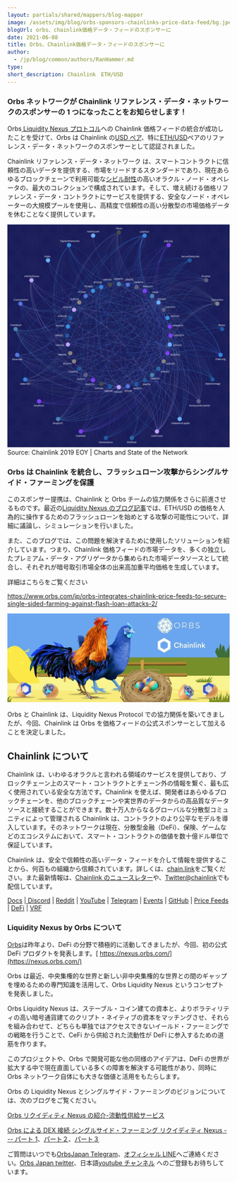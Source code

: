 ```yaml
---
layout: partials/shared/mappers/blog-mapper
image: /assets/img/blog/orbs-sponsors-chainlinks-price-data-feed/bg.jpeg
blogUrl: orbs、chainlink価格データ・フィードのスポンサーに
date: 2021-06-08
title: Orbs、Chainlink価格データ・フィードのスポンサーに
author:
  - /jp/blog/common/authors/RanHammer.md
type:
short_description: Chainlink　ETH/USD
---
```


### Orbs ネットワークが Chainlink リファレンス・データ・ネットワークのスポンサーの 1 つになったことをお知らせします！

Orbs[ Liquidity Nexus プロトコル](https://nexus.orbs.com/)への Chainlink 価格フィードの統合が成功したことを受けて、Orbs は Chainlink の[USD ペア](https://data.chain.link/)、特に[ETH/USD](https://data.chain.link/eth-usd)ペアのリファレンス・データ・ネットワークのスポンサーとして認証されました。

Chainlink リファレンス・データ・ネットワーク は、スマートコントラクトに信頼性の高いデータを提供する、市場をリードするスタンダードであり、現在あらゆるブロックチェーンで利用可能な[シビル耐性](https://academy.binance.com/ja/articles/sybil-attacks-explained)の高いオラクル・ノード・オペレータの、最大のコレクションで構成されています。そして、増え続ける価格リファレンス・データ・コントラクトにサービスを提供する、安全なノード・オペレーターの大規模プールを使用し、高精度で信頼性の高い分散型の市場価格データを休むことなく提供しています。

![](/assets/img/blog/orbs-sponsors-chainlinks-price-data-feed/img1.png)Source: Chainlink 2019 EOY | Charts and State of the Network

### Orbs は Chainlink を統合し、フラッシュローン攻撃からシングルサイド・ファーミングを保護

このスポンサー提携は、Chainlink と Orbs チームの協力関係をさらに前進させるものです。最近の[Liquidity Nexus のブログ記事](https://www.orbs.com/jp/orbs-integrates-chainlink-price-feeds-to-secure-single-sided-farming-against-flash-loan-attacks-2/)では、ETH/USD の価格を人為的に操作するためのフラッシュローンを始めとする攻撃の可能性について、詳細に議論し、シミュレーションを行いました。

また、このブログでは、この問題を解決するために使用したソリューションを紹介しています。つまり、Chainlink 価格フィードの市場データを、多くの独立したプレミアム・データ・アグリゲータから集められた市場データソースとして統合し、それぞれが暗号取引市場全体の出来高加重平均価格を生成しています。

詳細はこちらをご覧ください

<https://www.orbs.com/jp/orbs-integrates-chainlink-price-feeds-to-secure-single-sided-farming-against-flash-loan-attacks-2/>

[![](/assets/img/blog/orbs-sponsors-chainlinks-price-data-feed/img2.jpeg)](https://www.orbs.com/orbs-integrates-chainlink-price-feeds-to-secure-single-sided-farming-against-flash-loan-attacks/)

Orbs と Chainlink は、Liquidity Nexus Protocol での協力関係を築いてきましたが、今回、Chainlink は Orbs を価格フィードの公式スポンサーとして加えることを決定しました。

## Chainlink について

Chainlink は、いわゆるオラクルと言われる領域のサービスを提供しており、ブロックチェーン上のスマート・コントラクトとチェーン外の情報を繋ぐ、最も広く使用されている安全な方法です。Chainlink を使えば、開発者はあらゆるブロックチェーンを、他のブロックチェーンや実世界のデータからの高品質なデータソースと接続することができます。数十万人からなるグローバルな分散型コミュニティによって管理される Chainlink は、コントラクトのより公平なモデルを導入しています。そのネットワークは現在、分散型金融（DeFi）、保険、ゲームなどのエコシステムにおいて、スマート・コントラクトの価値を数十億ドル単位で保証しています。

Chainlink は、安全で信頼性の高いデータ・フィードを介して情報を提供することから、何百もの組織から信頼されています。詳しくは、[chain.link](https://chain.link/)をご覧ください。また最新情報は、[Chainlink のニュースレター](https://chn.lk/newsletter)や、[Twitter@chainlink](http://www.twitter.com/chainlink)でも配信しています。

[Docs](https://docs.chain.link/docs/getting-started) |[ ](https://www.reddit.com/r/Chainlink/)[Discord](https://discordapp.com/invite/aSK4zew) | [Reddit](https://www.reddit.com/r/Chainlink/) | [YouTube](https://www.youtube.com/channel/UCnjkrlqaWEBSnKZQ71gdyFA) | [Telegram](https://t.me/chainlinkofficial) | [Events](https://blog.chain.link/tag/events/) | [GitHub](https://github.com/smartcontractkit/chainlink) | [Price Feeds](https://feeds.chain.link/) | [DeFi](https://www.chain.link/solutions/defi) | [VRF](https://chain.link/solutions/chainlink-vrf)

### Liquidity Nexus by Orbs について

[Orbs](https://www.orbs.com)は昨年より、DeFi の分野で積極的に活動してきましたが、今回、初の公式 DeFi プロダクトを発表します。[ https://nexus.orbs.com/](https://nexus.orbs.com/)

Orbs は最近、中央集権的な世界と新しい非中央集権的な世界との間のギャップを埋めるための専門知識を活用して、Orbs Liquidity Nexus というコンセプトを発表しました。

Orbs Liquidity Nexus は、ステーブル・コイン建ての資本と、よりボラティリティの高い暗号通貨建てのクリプト・ネイティブの資本をマッチングさせ、それらを組み合わせて、どちらも単独ではアクセスできないイールド・ファーミングでの戦略を行うことで、CeFi から供給された流動性が DeFi に参入するための道筋を作ります。

このプロジェクトや、Orbs で開発可能な他の同様のアイデアは、DeFi の世界が拡大する中で現在直面している多くの障害を解決する可能性があり、同時に Orbs ネットワーク自体にも大きな価値と活用をもたらします。

Orbs の Liquidity Nexus とシングルサイド・ファーミングのビジョンについては、次のブログをご覧ください。

[Orbs リクイディティ Nexus の紹介-流動性供給サービス](https://www.orbs.com/jp/orbs-%e3%83%aa%e3%82%af%e3%82%a4%e3%83%87%e3%82%a3%e3%83%86%e3%82%a3nexus%e3%81%ae%e7%b4%b9%e4%bb%8b-%e6%b5%81%e5%8b%95%e6%80%a7%e4%be%9b%e7%b5%a6%e3%82%b5%e3%83%bc%e3%83%93%e3%82%b9/)

[Orbs による DEX 接続 シングルサイド・ファーミング リクイディティ Nexus --- パート 1](https://www.orbs.com/jp/orbs%e3%81%ab%e3%82%88%e3%82%8bdex%e6%8e%a5%e7%b6%9a-%e3%82%b7%e3%83%b3%e3%82%b0%e3%83%ab%e3%82%b5%e3%82%a4%e3%83%89%e3%83%bb%e3%83%95%e3%82%a1%e3%83%bc%e3%83%9f%e3%83%b3%e3%82%b0-%e3%83%aa%e3%82%af/)、[パート２](https://www.orbs.com/jp/orbs%e3%81%ab%e3%82%88%e3%82%8bdex%e6%8e%a5%e7%b6%9a-%e3%82%b7%e3%83%b3%e3%82%b0%e3%83%ab%e3%82%b5%e3%82%a4%e3%83%89%e3%83%bb%e3%83%95%e3%82%a1%e3%83%bc%e3%83%9f%e3%83%b3%e3%82%b0-%e3%83%aa%e3%82%af-2/)、[パート３](https://www.orbs.com/jp/single-sided-farming-on-any-dex-via-orbs-liquidity-nexus-part-3-2/)

<div class='line-separator'> </div>

ご質問はいつでも[OrbsJapan Telegram](https://t.me/joinchat/G0HZhBQssmZ05v6sp_G6jg)、[オフィシャル LINE](https://line.me/R/ti/p/%40vrf9558a)へご連絡ください。[Orbs Japan twitter](https://twitter.com/JapanOrbs)、日本語[youtube チャンネル](https://www.youtube.com/channel/UCZePjhX4e6CuAe8v63Li9lg) へのご登録もお待ちしています。
